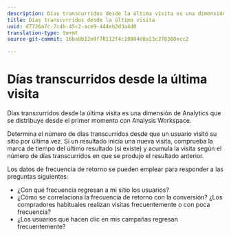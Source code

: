 ```yaml
---
description: Días transcurridos desde la última visita es una dimensión de Analytics que se distribuye desde el primer momento con Analysis Workspace.
title: Días transcurridos desde la última visita
uuid: d7726a7c-7c4b-45c2-ace9-444eb2d3a4d0
translation-type: tm+mt
source-git-commit: 16ba0b12e0f70112f4c10804d0a13c278388ecc2

---
```



# Días transcurridos desde la última visita

Días transcurridos desde la última visita es una dimensión de Analytics que se distribuye desde el primer momento con Analysis Workspace.

Determina el número de días transcurridos desde que un usuario visitó su sitio por última vez. Si un resultado inicia una nueva visita, comprueba la marca de tiempo del último resultado (si existe) y acumula la visita según el número de días transcurridos en que se produjo el resultado anterior.

Los datos de frecuencia de retorno se pueden emplear para responder a las preguntas siguientes:

* ¿Con qué frecuencia regresan a mi sitio los usuarios?
* ¿Cómo se correlaciona la frecuencia de retorno con la conversión? ¿Los compradores habituales realizan visitas frecuentemente o con poca frecuencia?
* ¿Los usuarios que hacen clic en mis campañas regresan frecuentemente?

